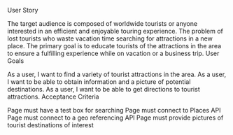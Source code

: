 User Story

The target audience is composed of worldwide tourists or anyone interested in an efficient and enjoyable touring experience.
The problem of lost tourists who waste vacation time searching for attractions in a new place.
The primary goal is to educate tourists of the attractions in the area to ensure a fulfilling experience while on vacation or a business trip.
User Goals

As a user, I want to find a variety of tourist attractions in the area.
As a user, I want to be able to obtain information and a picture of potential destinations.
As a user, I want to be able to get directions to tourist attractions.
Acceptance Criteria

 Page must have a test box for searching
 Page must connect to Places API
 Page must connect to a geo referencing API
 Page must provide pictures of tourist destinations of interest
